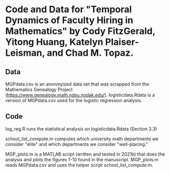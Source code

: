 # Code and Data for "Temporal Dynamics of Faculty Hiring in Mathematics" by Cody FitzGerald, Yitong Huang, Katelyn Plaiser-Leisman, and Chad M. Topaz. 

## Data

MGPdata.csv is an anonmyized data set that was scrapped from the Mathematics Genealogy Project (https://www.genealogy.math.ndsu.nodak.edu/). logisticdata.Rdata is a version of MGPdata.csv used for the logistic regression analysis. 

## Code 
log_reg.R runs the statistical analysis on logisticdata.Rdata (Section 3.3) 

school_list_compute.m computes which university math departments we consider "elite" and which departments we consider "well-placing."

MGP_plots.m is a MATLAB script (written and tested in 2021b) that does the analysis and 
plots the figures 1-10 found in the manuscript. MGP_plots.m reads MGPdata.csv and uses the helper script school_list_compute.m.





